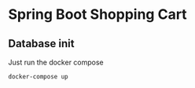 # Spring Boot Shopping Cart

## Database init
Just run the docker compose

```
docker-compose up
```